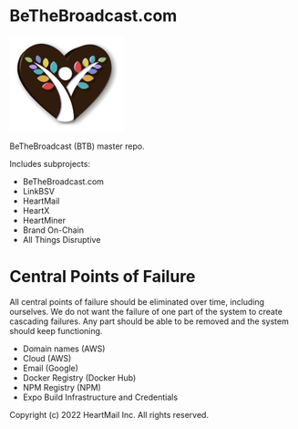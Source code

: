 # BeTheBroadcast.com

<img src='./btb-3d.png' alt='BeTheBroadcast' width='200'>

BeTheBroadcast (BTB) master repo.

Includes subprojects:

* BeTheBroadcast.com
* LinkBSV
* HeartMail
* HeartX
* HeartMiner
* Brand On-Chain
* All Things Disruptive

# Central Points of Failure

All central points of failure should be eliminated over time, including
ourselves. We do not want the failure of one part of the system to create
cascading failures. Any part should be able to be removed and the system should
keep functioning.

* Domain names (AWS)
* Cloud (AWS)
* Email (Google)
* Docker Registry (Docker Hub)
* NPM Registry (NPM)
* Expo Build Infrastructure and Credentials

Copyright (c) 2022 HeartMail Inc. All rights reserved.
